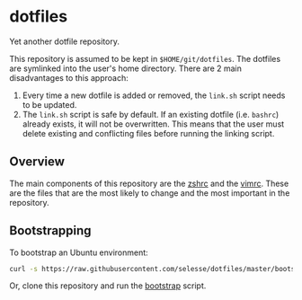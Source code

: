 # dotfiles

Yet another dotfile repository.

This repository is assumed to be kept in `$HOME/git/dotfiles`. The dotfiles
are symlinked into the user's home directory. There are 2 main disadvantages
to this approach:

1. Every time a new dotfile is added or removed, the `link.sh` script needs to
   be updated.
2. The `link.sh` script is safe by default. If an existing dotfile (i.e.
   `bashrc`) already exists, it will not be overwritten. This means that the
    user must delete existing and conflicting files before running the linking
    script.

## Overview

The main components of this repository are the [zshrc](.zshrc) and the
[vimrc](.vimrc). These are the files that are the most likely to change and
the most important in the repository.

## Bootstrapping

To bootstrap an Ubuntu environment:

```bash
curl -s https://raw.githubusercontent.com/selesse/dotfiles/master/bootstrap-bootstrap | bash
```

Or, clone this repository and run the [bootstrap](bootstrap) script.
